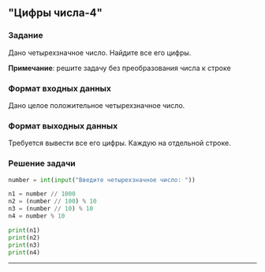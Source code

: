 ## "Цифры числа-4"

### Задание

Дано четырехзначное число. Найдите все его цифры.

**Примечание**: решите задачу без преобразования числа к строке

### Формат входных данных

Дано целое положительное четырехзначное число.

### Формат выходных данных

Требуется вывести все его цифры. Каждую на отдельной строке.

### Решение задачи

```python
number = int(input("Введите четырехзначное число: "))

n1 = number // 1000
n2 = (number // 100) % 10
n3 = (number // 10) % 10
n4 = number % 10

print(n1)
print(n2)
print(n3)
print(n4)
```

---

